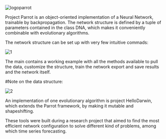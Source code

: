 ![logoparrot](https://user-images.githubusercontent.com/21087227/32345744-078f0daa-c003-11e7-84ee-b7242ba06ee6.png)


Project Parrot is an object-oriented implementation of a Neural Network, trainable by backpropagation. The network structure is defined by a tuple of parameters contained in the class DNA, which makes it conveniently combinable with evolutionary algorithms. 

The network structure can be set up with very few intuitive commads:

![1](https://user-images.githubusercontent.com/21087227/32345566-7a91cfb4-c002-11e7-9f05-a11ea82f676a.png)




The main contains a working example with all the methods available to pull the data, customize the structure, train the network export and save results and the network itself. 



#Note on the data structure: 

![2](https://user-images.githubusercontent.com/21087227/32345507-5289e5e2-c002-11e7-9bc5-51ba7a5754fc.PNG)


An implementation of one evolutionary algorithm is project HelloDarwin, which extends the Parrot framework, by making it mutable and shapeshifting. 

These tools were built during a  research project that aimed to find the most efficient network configuration to solve different kind of problems, among which time series forecasting. 
